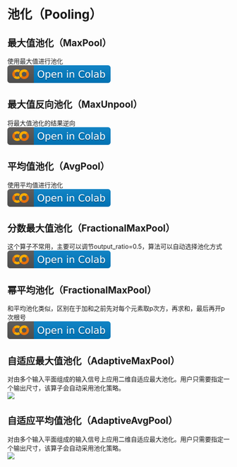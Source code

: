 # 池化（Pooling）
## 最大值池化（MaxPool）
使用最大值进行池化  
[![](/imgs/colab-badge.svg)](https://colab.research.google.com/github/itmorn/AI.handbook/blob/main/DL/module/Pooling/MaxPool.ipynb)

## 最大值反向池化（MaxUnpool）
将最大值池化的结果逆向  
[![](/imgs/colab-badge.svg)](https://colab.research.google.com/github/itmorn/AI.handbook/blob/main/DL/module/Pooling/MaxUnpool.ipynb)

## 平均值池化（AvgPool）
使用平均值进行池化  
[![](/imgs/colab-badge.svg)](https://colab.research.google.com/github/itmorn/AI.handbook/blob/main/DL/module/Pooling/AvgPool.ipynb)

## 分数最大值池化（FractionalMaxPool）
这个算子不常用，主要可以调节output_ratio=0.5，算法可以自动选择池化方式  
[![](/imgs/colab-badge.svg)](https://colab.research.google.com/github/itmorn/AI.handbook/blob/main/DL/module/Pooling/FractionalMaxPool.ipynb)

## 幂平均池化（FractionalMaxPool）
和平均池化类似，区别在于加和之前先对每个元素取p次方，再求和，最后再开p次根号  
[![](/imgs/colab-badge.svg)](https://colab.research.google.com/github/itmorn/AI.handbook/blob/main/DL/module/Pooling/LPPool.ipynb)

## 自适应最大值池化（AdaptiveMaxPool）
对由多个输入平面组成的输入信号上应用二维自适应最大池化。用户只需要指定一个输出尺寸，该算子会自动采用池化策略。  
[![](https://colab.research.google.com/assets/colab-badge.svg)](https://colab.research.google.com/github/itmorn/AI.handbook/blob/main/DL/module/Pooling/AdaptiveMaxPool.ipynb)

## 自适应平均值池化（AdaptiveAvgPool）
对由多个输入平面组成的输入信号上应用二维自适应最大池化。用户只需要指定一个输出尺寸，该算子会自动采用池化策略。  
[![](https://colab.research.google.com/assets/colab-badge.svg)](https://colab.research.google.com/github/itmorn/AI.handbook/blob/main/DL/module/Pooling/AdaptiveAvgPool.ipynb)

